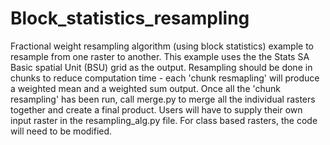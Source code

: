 # Block_statistics_resampling
Fractional weight resampling algorithm (using block statistics) example to resample from one raster to another. This example uses the the Stats SA Basic spatial Unit (BSU) grid as the output. Resampling should be done in chunks to reduce computation time - each 'chunk resmapling' will produce a weighted mean and a weighted sum output. Once all the 'chunk resampling' has been run, call merge.py to merge all the individual rasters together and create a final product. Users will have to supply their own input raster in the resampling_alg.py file. For class based rasters, the code will need to be modified.
